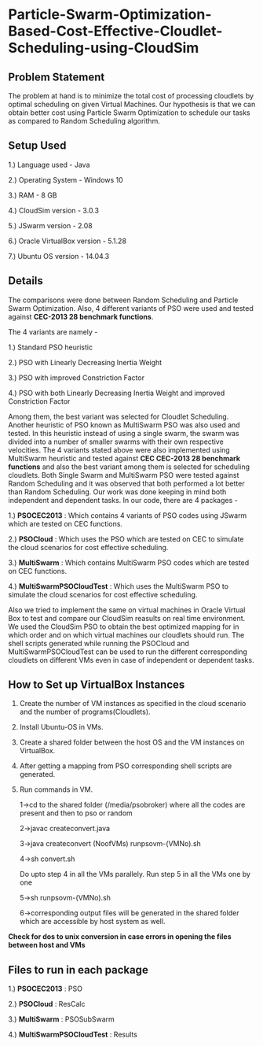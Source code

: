 # Particle-Swarm-Optimization-Based-Cost-Effective-Cloudlet-Scheduling-using-CloudSim

## Problem Statement
The problem at hand is to minimize the total cost of processing cloudlets by optimal scheduling on given Virtual Machines. Our hypothesis is that we can obtain better cost using Particle Swarm Optimization to schedule our tasks as compared to Random Scheduling algorithm.

## Setup Used
1.) Language used - Java

2.) Operating System - Windows 10

3.) RAM - 8 GB

4.) CloudSim version - 3.0.3

5.) JSwarm version - 2.08

6.) Oracle VirtualBox version - 5.1.28

7.) Ubuntu OS version - 14.04.3

## Details
The comparisons were done between Random Scheduling and Particle Swarm Optimization. Also, 4 different variants of PSO were used and tested against **CEC-2013 28 benchmark functions**. 

The 4 variants are namely - 

1.) Standard PSO heuristic

2.) PSO with Linearly Decreasing Inertia Weight

3.) PSO with improved Constriction Factor

4.) PSO with both Linearly Decreasing Inertia Weight and improved Constriction Factor

Among them, the best variant was selected for Cloudlet Scheduling. Another heuristic of PSO known as MultiSwarm PSO was also used and tested. In this heuristic instead of using a single swarm, the swarm was divided into a number of smaller swarms with their own respective velocities. The 4 variants stated above were also implemented using MultiSwarm heuristic and tested against **CEC CEC-2013 28 benchmark functions** and also the best variant among them is selected for scheduling cloudlets. Both Single Swarm and MultiSwarm PSO were tested against Random Scheduling and it was observed that both performed a lot better than Random Scheduling. Our work was done keeping in mind both independent and dependent tasks. In our code, there are 4 packages - 

1.) **PSOCEC2013** : Which contains 4 variants of PSO codes using JSwarm which are tested on CEC functions.

2.) **PSOCloud** : Which uses the PSO which are tested on CEC to simulate the cloud scenarios for cost effective scheduling.

3.) **MultiSwarm** : Which contains MultiSwarm PSO codes which are tested on CEC functions.

4.) **MultiSwarmPSOCloudTest** :  Which uses the MultiSwarm PSO to simulate the cloud scenarios for cost effective scheduling.


Also we tried to implement the same on virtual machines in Oracle Virtual Box to test and compare our CloudSim reasults on real time environment. We used the CloudSim PSO to obtain the best optimized mapping for in which order and on which virtual machines our cloudlets should run. The shell scripts generated while running the PSOCloud and MultiSwarmPSOCloudTest can be used to run the different corresponding cloudlets on different VMs even in case of independent or dependent tasks.

## How to Set up VirtualBox Instances
1. Create the number of VM instances as specified in the cloud scenario and the number of programs(Cloudlets).

2. Install Ubuntu-OS in VMs.

3. Create a shared folder between the host OS and the VM instances on VirtualBox.

4. After getting a mapping from PSO corresponding shell scripts are generated.

5. Run commands in VM.
	
	1->cd to the shared folder (/media/psobroker) where all the codes are present and then to pso or random
  
	2->javac createconvert.java
  
	3->java createconvert (NoofVMs) runpsovm-(VMNo).sh
  
	4->sh convert.sh

	Do upto step 4 in all the VMs parallely.
	Run step 5 in all the VMs one by one
  
	5->sh runpsovm-(VMNo).sh
  
	6->corresponding output files will be generated in the shared folder which are accessible by host system as well.

**Check for dos to unix conversion in case errors in opening the files between host and VMs**

## Files to run in each package

1.) **PSOCEC2013** : PSO

2.) **PSOCloud** : ResCalc

3.) **MultiSwarm** : PSOSubSwarm

4.) **MultiSwarmPSOCloudTest** : Results
